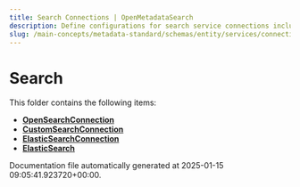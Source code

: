 ```yaml
---
title: Search Connections | OpenMetadataSearch
description: Define configurations for search service connections including hosts, indexing settings, and credentials.
slug: /main-concepts/metadata-standard/schemas/entity/services/connections/search
---
```


# Search

This folder contains the following items:

- [**OpenSearchConnection**](/main-concepts/metadata-standard/schemas/entity/services/connections/search/opensearchconnection)
- [**CustomSearchConnection**](/main-concepts/metadata-standard/schemas/entity/services/connections/search/customsearchconnection)
- [**ElasticSearchConnection**](/main-concepts/metadata-standard/schemas/entity/services/connections/search/elasticsearchconnection)
- [**ElasticSearch**](/main-concepts/metadata-standard/schemas/entity/services/connections/search/elasticsearch)


Documentation file automatically generated at 2025-01-15 09:05:41.923720+00:00.
